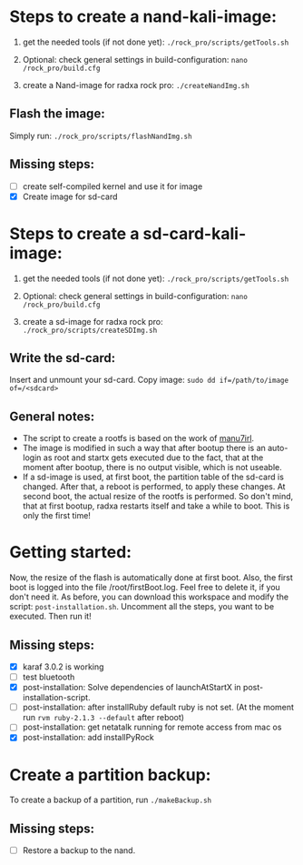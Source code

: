 Steps to create a nand-kali-image:
==================================
1. get the needed tools (if not done yet): 
   `./rock_pro/scripts/getTools.sh`

2. Optional: check general settings in build-configuration:
   `nano /rock_pro/build.cfg`

3. create a Nand-image for radxa rock pro:
   `./createNandImg.sh`

Flash the image:
----------------
Simply run: `./rock_pro/scripts/flashNandImg.sh`

Missing steps:
--------------
- [ ] create self-compiled kernel and use it for image
- [x] Create image for sd-card

Steps to create a sd-card-kali-image:
=====================================
1. get the needed tools (if not done yet):
   `./rock_pro/scripts/getTools.sh`

2. Optional: check general settings in build-configuration:
   `nano /rock_pro/build.cfg`

3. create a sd-image for radxa rock pro:
   `./rock_pro/scripts/createSDImg.sh`

Write the sd-card:
------------------
Insert and unmount your sd-card. Copy image: `sudo dd if=/path/to/image of=/<sdcard>`

General notes:
--------------
* The script to create a rootfs is based on the work of [manu7irl](https://github.com/manu7irl).
* The image is modified in such a way that after bootup there is an auto-login as root and startx gets executed due to the fact, that at the moment after bootup, there is no output visible, which is not useable.
* If a sd-image is used, at first boot, the partition table of the sd-card is changed. After that, a reboot is performed, to apply these changes. At second boot, the actual resize of the rootfs is performed. So don't mind, that at first bootup, radxa restarts itself and take a while to boot. This is only the first time!

Getting started:
================
Now, the resize of the flash is automatically done at first boot. Also, the first boot is logged into the file /root/firstBoot.log. Feel free to
delete it, if you don't need it. As before, you can download this workspace and modify the script: `post-installation.sh`. Uncomment all the steps, you want to be executed. Then run it!

Missing steps:
--------------
- [x] karaf 3.0.2 is working
- [ ] test bluetooth
- [x] post-installation: Solve dependencies of launchAtStartX in post-installation-script.
- [ ] post-installation: after installRuby default ruby is not set. (At the moment run `rvm ruby-2.1.3 --default` after reboot)
- [ ] post-installation: get netatalk running for remote access from mac os
- [x] post-installation: add installPyRock

Create a partition backup:
==========================
To create a backup of a partition, run `./makeBackup.sh`

Missing steps:
--------------
- [ ] Restore a backup to the nand.
